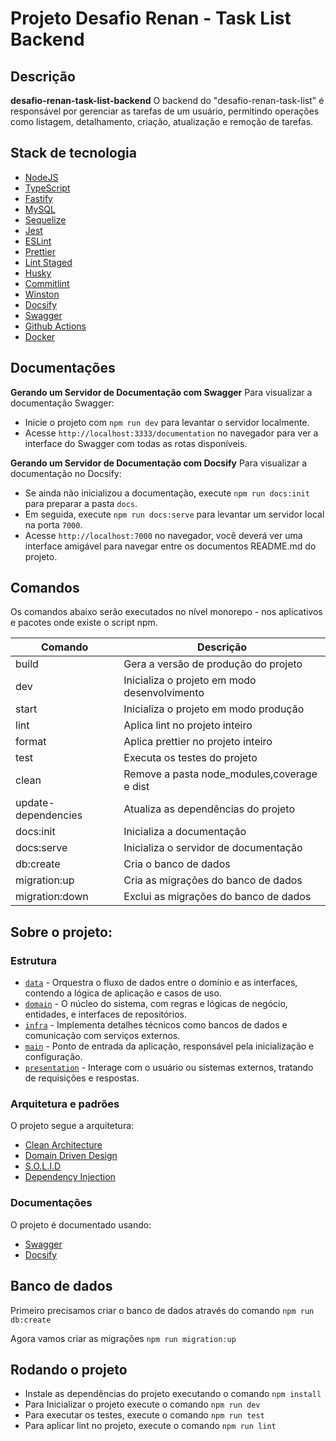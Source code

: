 # Projeto Desafio Renan - Task List Backend

## Descrição

**desafio-renan-task-list-backend** O backend do "desafio-renan-task-list" é responsável por gerenciar as tarefas de um usuário, permitindo operações como listagem, detalhamento, criação, atualização e remoção de tarefas.

## Stack de tecnologia

- [NodeJS](https://nodejs.org/en)
- [TypeScript](https://www.typescriptlang.org)
- [Fastify](https://www.fastify.io)
- [MySQL](https://www.mysql.com)
- [Sequelize](https://sequelize.org)
- [Jest](https://jestjs.io)
- [ESLint](https://eslint.org)
- [Prettier](https://prettier.io)
- [Lint Staged](https://github.com/okonet/lint-staged#readme)
- [Husky](https://typicode.github.io/husky)
- [Commitlint](https://commitlint.js.org)
- [Winston](https://github.com/winstonjs/winston)
- [Docsify](https://docsify.js.org)
- [Swagger](https://swagger.io)
- [Github Actions](https://docs.github.com/pt/actions)
- [Docker](https://www.docker.com)

## Documentações

**Gerando um Servidor de Documentação com Swagger**
Para visualizar a documentação Swagger:

- Inicie o projeto com `npm run dev` para levantar o servidor localmente.
- Acesse `http://localhost:3333/documentation` no navegador para ver a interface do Swagger com todas as rotas disponíveis.

**Gerando um Servidor de Documentação com Docsify**
Para visualizar a documentação no Docsify:

- Se ainda não inicializou a documentação, execute `npm run docs:init` para preparar a pasta `docs`.
- Em seguida, execute `npm run docs:serve` para levantar um servidor local na porta `7000`.
- Acesse `http://localhost:7000` no navegador, você deverá ver uma interface amigável para navegar entre os documentos README.md do projeto.

## Comandos

Os comandos abaixo serão executados no nível monorepo - nos aplicativos e pacotes onde existe o script npm.

| Comando             | Descrição                                    |
| ------------------- | -------------------------------------------- |
| build               | Gera a versão de produção do projeto         |
| dev                 | Inicializa o projeto em modo desenvolvimento |
| start               | Inicializa o projeto em modo produção        |
| lint                | Aplica lint no projeto inteiro               |
| format              | Aplica prettier no projeto inteiro           |
| test                | Executa os testes do projeto                 |
| clean               | Remove a pasta node_modules,coverage e dist  |
| update-dependencies | Atualiza as dependências do projeto          |
| docs:init           | Inicializa a documentação                    |
| docs:serve          | Inicializa o servidor de documentação        |
| db:create           | Cria o banco de dados                        |
| migration:up        | Cria as migrações do banco de dados          |
| migration:down      | Exclui as migrações do banco de dados        |

## Sobre o projeto:

### Estrutura

- [`data`](./src/data) - Orquestra o fluxo de dados entre o domínio e as interfaces, contendo a lógica de aplicação e casos de uso.
- [`domain`](./src/domain) - O núcleo do sistema, com regras e lógicas de negócio, entidades, e interfaces de repositórios.
- [`infra`](./src/infra) - Implementa detalhes técnicos como bancos de dados e comunicação com serviços externos.
- [`main`](./src/main) - Ponto de entrada da aplicação, responsável pela inicialização e configuração.
- [`presentation`](./src/presentation) - Interage com o usuário ou sistemas externos, tratando de requisições e respostas.

### Arquitetura e padrões

O projeto segue a arquitetura:

- [Clean Architecture](https://blog.cleancoder.com/uncle-bob/2012/08/13/the-clean-architecture.html)
- [Domain Driven Design](https://en.wikipedia.org/wiki/Domain-driven_design)
- [S.O.L.I.D](https://en.wikipedia.org/wiki/SOLID)
- [Dependency Injection](https://en.wikipedia.org/wiki/Dependency_injection)

### Documentações

O projeto é documentado usando:

- [Swagger](https://swagger.io/docs/specification/about/)
- [Docsify](https://docsify.js.org/)

## Banco de dados

Primeiro precisamos criar o banco de dados através do comando
`npm run db:create`

Agora vamos criar as migrações
`npm run migration:up`

## Rodando o projeto

- Instale as dependências do projeto executando o comando
  `npm install`
- Para Inicializar o projeto execute o comando
  `npm run dev`
- Para executar os testes, execute o comando
  `npm run test`
- Para aplicar lint no projeto, execute o comando
  `npm run lint`
